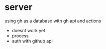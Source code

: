 # server
using gh as a database with gh api and actions

- doesnt work yet
- process
- auth with github api
